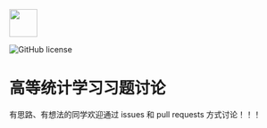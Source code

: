 <div align="left">
    <img src='https://ftp.bmp.ovh/imgs/2020/08/b77a8439ea51e080.jpg' height="50" width="50" >
</div>


![GitHub license](https://badgen.net/github/license/HUANGZHIHAO1994/Advanced-Statistical-Learning?color=green)



# 高等统计学习习题讨论

有思路、有想法的同学欢迎通过 issues 和 pull requests 方式讨论！！！